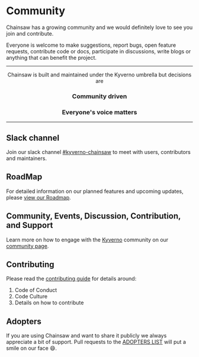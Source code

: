 # Community

Chainsaw has a growing community and we would definitely love to see you join and contribute.

Everyone is welcome to make suggestions, report bugs, open feature requests, contribute code or docs, participate in discussions, write blogs or anything that can benefit the project.

---

<center>
Chainsaw is built and maintained under the Kyverno umbrella but decisions are
<h3><b>Community driven</b></h3>
<h3><b>Everyone's voice matters</b></h3>
</center>

---

## Slack channel

Join our slack channel [#kyverno-chainsaw](https://kubernetes.slack.com/archives/C067LUFL43U) to meet with users, contributors and maintainers.

## RoadMap

For detailed information on our planned features and upcoming updates, please [view our Roadmap](https://github.com/kyverno/chainsaw/blob/main/ROADMAP.md).

## Community, Events, Discussion, Contribution, and Support

Learn more on how to engage with the [Kyverno](https://kyverno.io) community on our [community page](https://kyverno.io/community/).

## Contributing

Please read the [contributing guide](https://github.com/kyverno/kyverno/blob/main/CONTRIBUTING.md) for details around:

1. Code of Conduct
1. Code Culture
1. Details on how to contribute

## Adopters

If you are using Chainsaw and want to share it publicly we always appreciate a bit of support. Pull requests to the [ADOPTERS LIST](https://github.com/kyverno/chainsaw/blob/main/ADOPTERS.md) will put a smile on our face :smile:.